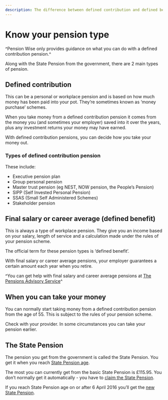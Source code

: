 ```yaml
---
description: The difference between defined contribution and defined benefit pensions and information on the State Pension.
---
```


# Know your pension type

^Pension Wise only provides guidance on what you can do with a defined contribution pension.^

Along with the State Pension from the government, there are 2 main types of pension.

## Defined contribution

This can be a personal or workplace pension and is based on how much money has been paid into your pot. They’re sometimes known as ‘money purchase’ schemes.

When you take money from a defined contribution pension it comes from the money you (and sometimes your employer) saved into it over the years, plus any investment returns your money may have earned.

With defined contribution pensions, you can decide how you take your money out.

### Types of defined contribution pension

These include:

- Executive pension plan
- Group personal pension
- Master trust pension (eg NEST, NOW pension, the People’s Pension)
- SIPP (Self Invested Personal Pension)
- SSAS (Small Self Administered Schemes)
- Stakeholder pension

## Final salary or career average (defined benefit)

This is always a type of workplace pension. They give you an income based on your salary, length of service and a calculation made under the rules of your pension scheme.

The official term for these pension types is ‘defined benefit’.

With final salary or career average pensions, your employer guarantees a certain amount each year when you retire.

^You can get help with final salary and career average pensions at [The Pensions Advisory Service](http://www.pensionsadvisoryservice.org.uk/)^

## When you can take your money

You can normally start taking money from a defined contribution pension from the age of 55. This is subject to the rules of your pension scheme.

Check with your provider. In some circumstances you can take your pension earlier.

## The State Pension

The pension you get from the government is called the State Pension. You get it when you reach [State Pension age](https://www.gov.uk/calculate-state-pension/y/age).

The most you can currently get from the basic State Pension is £115.95. You don’t normally get it automatically - you have to [claim the State Pension](https://www.gov.uk/state-pension/how-to-claim).

If you reach State Pension age on or after 6 April 2016 you’ll get the [new State Pension](https://www.gov.uk/new-state-pension).
